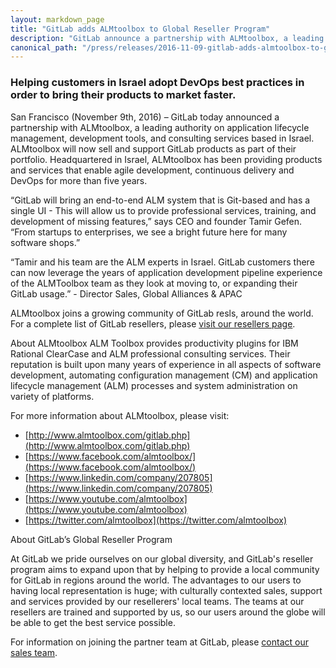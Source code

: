 ```yaml
---
layout: markdown_page
title: "GitLab adds ALMtoolbox to Global Reseller Program"
description: "GitLab announce a partnership with ALMtoolbox, a leading authority on application lifecycle management, development tools, and consulting services."
canonical_path: "/press/releases/2016-11-09-gitlab-adds-almtoolbox-to-global-partnership-program.html"
---
```


### Helping customers in Israel adopt DevOps best practices in order to bring their products to market faster.

San Francisco (November 9th, 2016) – GitLab today announced a partnership with ALMtoolbox, a leading authority on application lifecycle management, development tools, and consulting services based in Israel. ALMtoolbox will now sell and support GitLab products as part of their portfolio. Headquartered in Israel, ALMtoolbox has been providing products and services that enable agile development, continuous delivery and DevOps for more than five years. 

“GitLab will bring an end-to-end ALM system that is Git-based and has a single UI - This will allow us to provide professional services, training, and development of missing features,” says CEO and founder Tamir Gefen. “From startups to enterprises, we see a bright future here for many software shops.”

“Tamir and his team are the ALM experts in Israel. GitLab customers there can now leverage the years of application development pipeline experience of the ALMToolbox team as they look at moving to, or expanding their GitLab usage.” - Director Sales, Global Alliances & APAC

ALMtoolbox joins a growing community of GitLab resls, around the world. For a complete list of GitLab resellers, please [visit our resellers page](/partners/).

About ALMtoolbox
ALM Toolbox provides productivity plugins for IBM Rational ClearCase and ALM professional consulting services. Their reputation is built upon many years of experience in all aspects of software development, automating configuration management (CM) and application lifecycle management (ALM) processes and system administration on variety of platforms.

For more information about ALMtoolbox, please visit:

* [http://www.almtoolbox.com/gitlab.php](http://www.almtoolbox.com/gitlab.php)
* [https://www.facebook.com/almtoolbox/](https://www.facebook.com/almtoolbox/)
* [https://www.linkedin.com/company/207805](https://www.linkedin.com/company/207805) 
* [https://www.youtube.com/almtoolbox](https://www.youtube.com/almtoolbox) 
* [https://twitter.com/almtoolbox](https://twitter.com/almtoolbox)  

About GitLab’s Global Reseller Program
 
At GitLab we pride ourselves on our global diversity, and GitLab's reseller program aims to expand upon that by helping to provide a local community for GitLab in regions around the world. The advantages to our users to having local representation is huge; with culturally contexted sales, support and services provided by our resellerers' local teams.  The teams at our resellers are trained and supported by us, so our users around the globe will be able to get the best service possible.  

For information on joining the partner team at GitLab, please [contact our sales team](/sales/).
